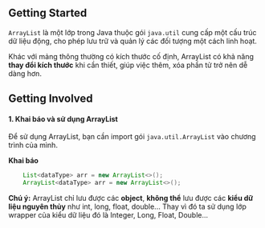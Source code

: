 ## Getting Started

`ArrayList` là một lớp trong Java thuộc gói `java.util` cung cấp một cấu trúc dữ liệu động, cho phép lưu trữ và quản lý các đối tượng một cách linh hoạt.

Khác với mảng thông thường có kích thước cố định, ArrayList có khả năng **thay đổi kích thước** khi cần thiết, giúp việc thêm, xóa phần tử trở nên dễ dàng hơn.

## Getting Involved

#### 1. Khai báo và sử dụng ArrayList

Để sử dụng ArrayList, bạn cần import gói `java.util.ArrayList` vào chương trình của mình.

**Khai báo**

```java
	List<dataType> arr = new ArrayList<>();
	ArrayList<dataType> arr = new ArrayList<>();
```

**Chú ý:** ArrayList chỉ lưu được các **object**, **không thể** lưu được các **kiểu dữ liệu nguyên thủy** như int, long, float, double... Thay vì đó ta sử dụng lớp wrapper của kiểu dữ liệu đó là Integer, Long, Float, Double...
